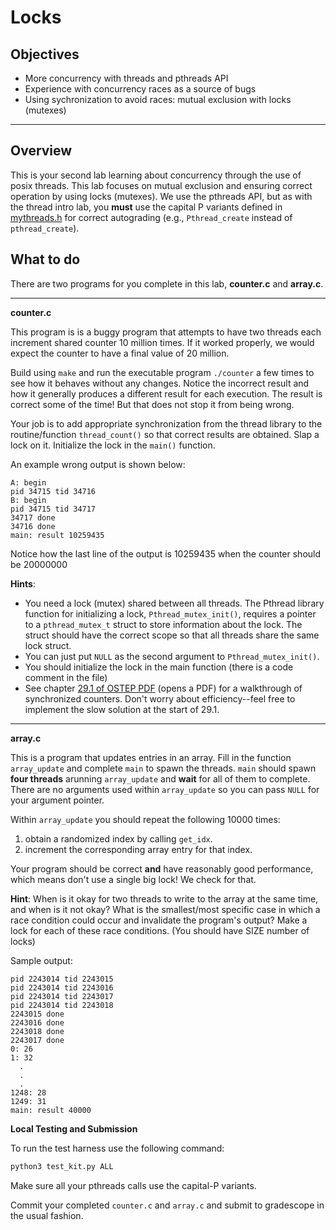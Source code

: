 # Locks

## Objectives

- More concurrency with threads and pthreads API
- Experience with concurrency races as a source of bugs
- Using sychronization to avoid races: mutual exclusion with locks (mutexes)

---

## Overview

This is your second lab learning about concurrency through the use
of posix threads.  This lab focuses on mutual exclusion and ensuring correct
operation by using locks (mutexes).   We use the pthreads API, but as with the thread intro lab, you **must** use the capital P variants defined in [mythreads.h](mythreads.h)
for correct autograding (e.g., `Pthread_create` instead of `pthread_create`).

## What to do


There are two programs for you complete in this lab, **counter.c** and **array.c**.

---

**counter.c** 

This program is is a buggy program that attempts to have two threads each increment shared counter 10 million times. If it worked properly, we would expect the counter to have a final value of 20 million.

Build using `make` and run the executable program `./counter` a few times to see how it behaves without any changes.
Notice the incorrect
result and how it generally produces a different result for each execution.   The result is correct some of the time!   But that does not stop it from being wrong.

Your job is to add appropriate synchronization from the thread library to the routine/function `thread_count()` so that correct results are obtained.   Slap a lock on it.   Initialize the lock in the `main()` function.

An example wrong output is shown below:
```
A: begin
pid 34715 tid 34716
B: begin
pid 34715 tid 34717
34717 done
34716 done
main: result 10259435
```
Notice how the last line of the output is 10259435 when the counter should be 20000000

**Hints**:
- You need a lock (mutex) shared between all threads. The Pthread library function for initializing a lock, `Pthread_mutex_init()`, requires a pointer to a `pthread_mutex_t` 
struct to store information about the lock.  The struct should have the correct scope so that all threads
share the same lock struct.
- You can just put `NULL` as the second argument to `Pthread_mutex_init()`. 
- You should initialize the lock in the main function (there is a code comment in the file)
- See chapter [29.1 of OSTEP PDF](https://pages.cs.wisc.edu/~remzi/OSTEP/threads-locks-usage.pdf) (opens a PDF) for a walkthrough of synchronized counters. Don't worry about efficiency--feel free to implement the slow solution at the start of 29.1.

---

**array.c**

This is a program that updates entries in an array.  Fill in
the function `array_update` and complete `main` to spawn the threads.  `main` should spawn
**four threads** arunning `array_update` and **wait** for all of them to complete. There are no arguments used within
`array_update` so you can pass `NULL` for your argument pointer.

Within `array_update` you should repeat the following 10000 times:
1. obtain a randomized index by calling `get_idx`.
2. increment the corresponding array entry for that index.

Your program should be correct **and** have reasonably good performance, which means
don't use a single big lock! We check for that.

**Hint**: When is it okay for two threads to write to the array at the same time,
and when is it not okay? What is the smallest/most specific case in which a race condition
could occur and invalidate the program's output? Make a lock for each of these
race conditions. (You should have SIZE number of locks)

Sample output:
```
pid 2243014 tid 2243015
pid 2243014 tid 2243016
pid 2243014 tid 2243017
pid 2243014 tid 2243018
2243015 done
2243016 done
2243018 done
2243017 done
0: 26
1: 32
  .
  .
  .
1248: 28
1249: 31
main: result 40000
```

**Local Testing and Submission**

To run the test harness use the following command:
```bash
python3 test_kit.py ALL
```

Make sure all your pthreads calls use the capital-P variants.

Commit your completed `counter.c` and `array.c` and submit to gradescope in the usual fashion.
